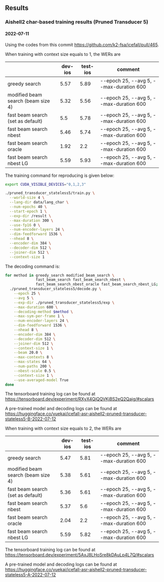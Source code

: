## Results

### Aishell2 char-based training results (Pruned Transducer 5)

#### 2022-07-11

Using the codes from this commit https://github.com/k2-fsa/icefall/pull/465.

When training with context size equals to 1, the WERs are

|                                    |  dev-ios  | test-ios | comment                      |
|------------------------------------|-------|----------|----------------------------------|
|          greedy search             | 5.57  | 5.89     | --epoch 25, --avg 5, --max-duration 600  |
| modified beam search (beam size 4) | 5.32  | 5.56     | --epoch 25, --avg 5, --max-duration 600  |
| fast beam search (set as default)  | 5.5   |  5.78    | --epoch 25, --avg 5, --max-duration 600 |
| fast beam search nbest             | 5.46  |  5.74    | --epoch 25, --avg 5, --max-duration 600 |
| fast beam search oracle            | 1.92  |  2.2     | --epoch 25, --avg 5, --max-duration 600 |
| fast beam search nbest LG          | 5.59  |  5.93    | --epoch 25, --avg 5, --max-duration 600 |

The training command for reproducing is given below:

```bash
export CUDA_VISIBLE_DEVICES="0,1,2,3"

./pruned_transducer_stateless5/train.py \
  --world-size 4 \
  --lang-dir data/lang_char \
  --num-epochs 40 \
  --start-epoch 1 \
  --exp-dir /result \
  --max-duration 300 \
  --use-fp16 0 \
  --num-encoder-layers 24 \
  --dim-feedforward 1536 \
  --nhead 8 \
  --encoder-dim 384 \
  --decoder-dim 512 \
  --joiner-dim 512 \
  --context-size 1
```

The decoding command is:
```bash
for method in greedy_search modified_beam_search \
              fast_beam_search fast_beam_search_nbest \
              fast_beam_search_nbest_oracle fast_beam_search_nbest_LG; do
  ./pruned_transducer_stateless5/decode.py \
    --epoch 25 \
    --avg 5 \
    --exp-dir ./pruned_transducer_stateless5/exp \
    --max-duration 600 \
    --decoding-method $method \
    --max-sym-per-frame 1 \
    --num-encoder-layers 24 \
    --dim-feedforward 1536 \
    --nhead 8 \
    --encoder-dim 384 \
    --decoder-dim 512 \
    --joiner-dim 512 \
    --context-size 1 \
    --beam 20.0 \
    --max-contexts 8 \
    --max-states 64 \
    --num-paths 200 \
    --nbest-scale 0.5 \
    --context-size 1 \
    --use-averaged-model True
done
```
The tensorboard training log can be found at
https://tensorboard.dev/experiment/RXyX4QjQQVKjBS2eQ2Qajg/#scalars

A pre-trained model and decoding logs can be found at <https://huggingface.co/yuekai/icefall-asr-aishell2-pruned-transducer-stateless5-B-2022-07-12>

When training with context size equals to 2, the WERs are

|                                    |  dev-ios  | test-ios | comment                      |
|------------------------------------|-------|----------|----------------------------------|
|          greedy search             | 5.47  |  5.81    | --epoch 25, --avg 5, --max-duration 600  |
| modified beam search (beam size 4) | 5.38  |  5.61    | --epoch 25, --avg 5, --max-duration 600  |
| fast beam search (set as default)  | 5.36  |  5.61    | --epoch 25, --avg 5, --max-duration 600  |
| fast beam search nbest             | 5.37  |  5.6     | --epoch 25, --avg 5, --max-duration 600 |
| fast beam search oracle            | 2.04  |  2.2     | --epoch 25, --avg 5, --max-duration 600 |
| fast beam search nbest LG          | 5.59  |  5.82     | --epoch 25, --avg 5, --max-duration 600 |

The tensorboard training log can be found at
https://tensorboard.dev/experiment/5AxJ8LHoSre8kDAuLp4L7Q/#scalars

A pre-trained model and decoding logs can be found at <https://huggingface.co/yuekai/icefall-asr-aishell2-pruned-transducer-stateless5-A-2022-07-12>
